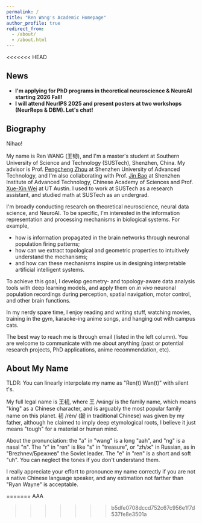 ```yaml
---
permalink: /
title: "Ren Wang's Academic Homepage"
author_profile: true
redirect_from: 
  - /about/
  - /about.html
---
```


<<<<<<< HEAD
## News
- **I'm applying for PhD programs in theoretical neuroscience & NeuroAI starting 2026 Fall!**
- **I will attend NeurIPS 2025 and present posters at two workshops (NeurReps & DBM). Let's chat!**

## Biography
Nihao!

My name is Ren WANG (王韧),
and I'm a master's student at Southern University of Science and Technology (SUSTech), Shenzhen, China.
My advisor is Prof. [Pengcheng Zhou](https://pengchengzhoulab.lhs.suat-sz.edu.cn/) at Shenzhen University of Advanced Technology, and I'm also collaborating with Prof. [Jin Bao](https://jinbaolab.siat.ac.cn) at Shenzhen Institute of Advanced Technology, Chinese Academy of Sciences and Prof. [Xue-Xin Wei](https://sites.google.com/view/xxweineuraltheory) at UT Austin.
I used to work at SUSTech as a research assistant, and studied math at SUSTech as an undergrad.

I'm broadly conducting research on theoretical neuroscience, neural data science, and NeuroAI.
To be specific,
I'm interested in the information representation and processing mechanisms in biological systems.
For example,
- how is information propagated in the brain networks through neuronal population firing patterns;
- how can we extract topological and geometric properties to intuitively understand the mechanisms;
- and how can these mechanisms inspire us in designing interpretable artificial intelligent systems.

To achieve this goal, I develop geometry- and topology-aware data analysis tools with deep learning models, and apply them on *in vivo* neuronal population recordings during perception, spatial navigation, motor control, and other brain functions. 

In my nerdy spare time,
I enjoy reading and writing stuff, watching movies, training in the gym, karaoke-ing anime songs, and hanging out with campus cats.

The best way to reach me is through email (listed in the left column).
You are welcome to communicate with me about anything (past or potential research projects, PhD applications, anime recommendation, etc).

## About My Name
TLDR: You can linearly interpolate my name as "Ren(t) Wan(t)" with silent t's.

My full legal name is 王韧, where 王 /wáng/ is the family name, which means "king" as a Chinese character, and is arguably the most popular family name on this planet.
韧 /rèn/ (韌 in traditional Chinese) was given by my father, although he claimed to imply deep etymological roots, I believe it just means "tough" for a material or human mind.

About the pronunciation:
the "a" in "wang" is a long "aah", and "ng" is a nasal "n".
The "r" in "ren" is like "s" in "treasure",
or "zh/ж" in Russian, as in "Brezhnev/Брежнев" the Soviet leader.
The "e" in "ren" is a short and soft "uh".
You can neglect the tones if you don't understand them.

I really appreciate your effort to pronounce my name correctly if you are not a native Chinese language speaker,
and any estimation not farther than "Ryan Wayne" is acceptable.

=======
AAA
>>>>>>> b5dfe0708dccd752c67c956e1f7d537fe8e3501a
